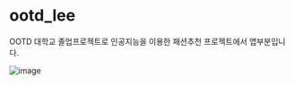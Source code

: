 # ootd_lee
OOTD
대학교 졸업프로젝트로 인공지능을 이용한 패션추천 프로젝트에서 앱부분입니다.

![image](https://user-images.githubusercontent.com/49627260/80856362-5baf2c80-8c84-11ea-9a90-077593c95d43.png)
